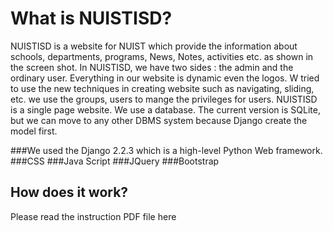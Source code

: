 
# What is NUISTISD?

NUISTISD is a website for NUIST which provide the information about schools, departments, programs, News, Notes, activities etc. as shown in the screen shot.
In NUISTISD, we have two sides : the admin and the ordinary user. Everything in our website is dynamic even the logos.  W tried to use the new techniques in creating website such as navigating, sliding, etc.  we use the groups, users to mange the privileges for users.
NUISTISD is a single page website.
We use a database. The current version is SQLite, but we can move to any other DBMS system because Django create the model first. 

###We used the Django 2.2.3 which is a high-level Python Web framework.
###CSS
###Java Script
###JQuery
###Bootstrap


## How does it work?

Please read the instruction PDF file here 
